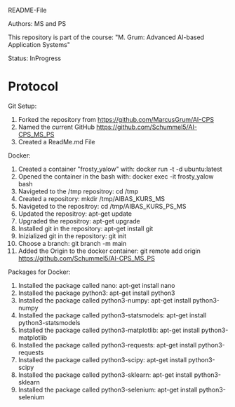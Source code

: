 README-File

Authors: MS and PS

This repository is part of the course: "M. Grum: Advanced AI-based Application Systems"

Status: InProgress


# Protocol

Git Setup:

1. Forked the repository from https://github.com/MarcusGrum/AI-CPS
2. Named the current GitHub https://github.com/Schummel5/AI-CPS_MS_PS
3. Created a ReadMe.md File

Docker:

1. Created a container "frosty_yalow" with: docker run -t -d ubuntu:latest 
2. Opened the container in the bash with: docker exec -it frosty_yalow bash
3. Navigeted to the /tmp repositroy: cd /tmp
4. Created a repository: mkdir /tmp/AIBAS_KURS_MS
5. Navigeted to the repositroy: cd /tmp/AIBAS_KURS_PS_MS
6. Updated the repositroy: apt-get update
7. Upgraded the repositroy: apt-get upgrade
8. Installed git in the repository: apt-get install git
9. Inizialized git in the repository: git init
10. Choose a branch: git branch -m main
11. Added the Origin to the docker container: git remote add origin https://github.com/Schummel5/AI-CPS_MS_PS

Packages for Docker:

1. Installed the package called nano: apt-get install nano
2. Installed the package python3: apt-get install python3
3. Installed the package called python3-numpy: apt-get install python3-numpy
4. Installed the package called python3-statsmodels: apt-get install python3-statsmodels
5. Installed the package called python3-matplotlib: apt-get install python3-matplotlib
6. Installed the package called python3-requests: apt-get install python3-requests
7. Installed the package called python3-scipy: apt-get install python3-scipy
8. Installed the package called python3-sklearn: apt-get install python3-sklearn
9. Installed the package called python3-selenium: apt-get install python3-selenium
